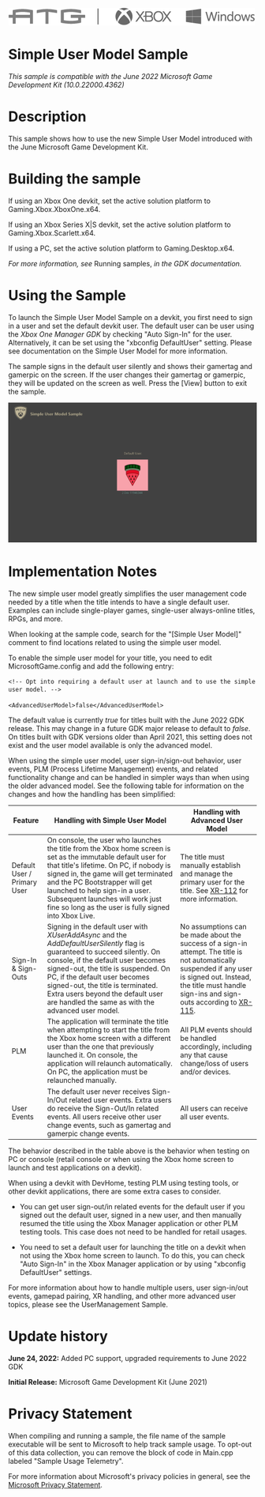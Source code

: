  ![](./media/image1.png)

#   Simple User Model Sample

*This sample is compatible with the June 2022 Microsoft Game Development
Kit (10.0.22000.4362)*

# 

# Description

This sample shows how to use the new Simple User Model introduced with
the June Microsoft Game Development Kit.

# Building the sample

If using an Xbox One devkit, set the active solution platform to
Gaming.Xbox.XboxOne.x64.

If using an Xbox Series X|S devkit, set the active solution platform to
Gaming.Xbox.Scarlett.x64.

If using a PC, set the active solution platform to Gaming.Desktop.x64.

*For more information, see* Running samples, *in the GDK documentation.*

# Using the Sample

To launch the Simple User Model Sample on a devkit, you first need to
sign in a user and set the default devkit user. The default user can be
user using the *Xbox One Manager GDK* by checking "Auto Sign-In" for the
user. Alternatively, it can be set using the "xbconfig DefaultUser"
setting. Please see documentation on the Simple User Model for more
information.

The sample signs in the default user silently and shows their gamertag
and gamerpic on the screen. If the user changes their gamertag or
gamerpic, they will be updated on the screen as well. Press the \[View\]
button to exit the sample.

![Graphical user interface, application Description automatically generated](./media/image3.png)

# Implementation Notes

The new simple user model greatly simplifies the user management code
needed by a title when the title intends to have a single default user.
Examples can include single-player games, single-user always-online
titles, RPGs, and more.

When looking at the sample code, search for the "\[Simple User Model\]"
comment to find locations related to using the simple user model.

To enable the simple user model for your title, you need to edit
MicrosoftGame.config and add the following entry:

```
<!-- Opt into requiring a default user at launch and to use the simple user model. -->

<AdvancedUserModel>false</AdvancedUserModel>
```

The default value is currently *true* for titles built with the June
2022 GDK release. This may change in a future GDK major release to
default to *false*. On titles built with GDK versions older than April
2021, this setting does not exist and the user model available is only
the advanced model.

When using the simple user model, user sign-in/sign-out behavior, user
events, PLM (Process Lifetime Management) events, and related
functionality change and can be handled in simpler ways than when using
the older advanced model. See the following table for information on the
changes and how the handling has been simplified:

| Feature  |  Handling with Simple User Model  |  Handling with Advanced User Model             |
|----------|---------------------------------|------------------------|
| Default User / Primary User  |  On console, the user who launches the title from the Xbox home screen is set as the immutable default user for that title's lifetime. On PC, if nobody is signed in, the game will get terminated and the PC Bootstrapper will get launched to help sign-in a user. Subsequent launches will work just fine so long as the user is fully signed into Xbox Live. |  The title must manually establish and manage the primary user for the title. See [XR-112](https://developer.microsoft.com/en-us/games/xbox/partner/xr112) for more information. |
| Sign-In & Sign-Outs  |  Signing in the default user with *XUserAddAsync* and the *AddDefaultUserSilently* flag is guaranteed to succeed silently. On console, if the default user becomes signed-out, the title is suspended. On PC, if the default user becomes signed-out, the title is terminated. Extra users beyond the default user are handled the same as with the advanced user model. |  No assumptions can be made about the success of a sign-in attempt. The title is not automatically suspended if any user is signed out. Instead, the title must handle sign-ins and sign-outs according to [XR-115](https://developer.microsoft.com/en-us/games/xbox/partner/xr115). |
| PLM  |  The application will terminate the title when attempting to start the title from the Xbox home screen with a different user than the one that previously launched it. On console, the application will relaunch automatically. On PC, the application must be relaunched manually. |  All PLM events should be handled accordingly, including any that cause change/loss of users and/or devices. |
| User Events  |  The default user never receives Sign-In/Out related user events. Extra users do receive the Sign-Out/In related events. All users receive other user change events, such as gamertag and gamerpic change events. |  All users can receive all user events. |

The behavior described in the table above is the behavior when testing
on PC or console (retail console or when using the Xbox home screen to
launch and test applications on a devkit).

When using a devkit with DevHome, testing PLM using testing tools, or
other devkit applications, there are some extra cases to consider.

-   You can get user sign-out/in related events for the default user if
    you signed out the default user, signed in a new user, and then
    manually resumed the title using the Xbox Manager application or
    other PLM testing tools. This case does not need to be handled for
    retail usages.

-   You need to set a default user for launching the title on a devkit
    when not using the Xbox home screen to launch. To do this, you can
    check "Auto Sign-In" in the Xbox Manager application or by using
    "xbconfig DefaultUser" settings.

For more information about how to handle multiple users, user
sign-in/out events, gamepad pairing, XR handling, and other more
advanced user topics, please see the UserManagement Sample.

# Update history

**June 24, 2022:** Added PC support, upgraded requirements to June 2022
GDK

**Initial Release:** Microsoft Game Development Kit (June 2021)

# Privacy Statement

When compiling and running a sample, the file name of the sample
executable will be sent to Microsoft to help track sample usage. To
opt-out of this data collection, you can remove the block of code in
Main.cpp labeled "Sample Usage Telemetry".

For more information about Microsoft's privacy policies in general, see
the [Microsoft Privacy
Statement](https://privacy.microsoft.com/en-us/privacystatement/).
